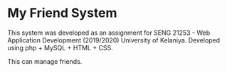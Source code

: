 # My Friend System
This system was developed as an assignment for SENG 21253 - Web Application Development (2019/2020) University of Kelaniya.
Developed using php + MySQL + HTML + CSS.

This can manage friends.
